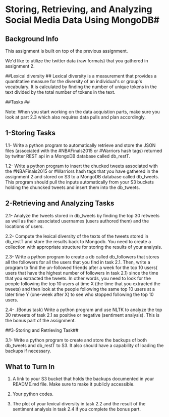 # Storing, Retrieving, and Analyzing Social Media Data Using MongoDB#




##  Background Info ##
This assignment is built on top of the previous assignment.

We'd like to utilize the twitter data (raw formats) that you gathered in assignment 2. 

##Lexical diversity  ##
Lexical diversity is a measurement that provides a quantitative measure for the diversity of an individual's or group's vocabulary.  It is calculated by  finding the number of unique tokens in the text divided by the total number of tokens in the text. 

##Tasks  ##

Note: When you start working on the data acquistion parts, make sure you look at part 2.3 which also requires data pulls and plan accordingly.

## 1-Storing Tasks ##


  1.1- Write a python program to automatically retrieve and store the JSON files (associated with the #NBAFinals2015 or #Warriors hash tags) 
     returned by twitter REST api in a MongoDB database called db_restT. 
     
  1.2- Write a python program to insert the chucked tweets associated with the #NBAFinals2015 or #Warriors hash tags  that you have gathered in the assignment 2 and stored on S3 to a MongoDB database called db_tweets. This program should pull the inputs automatically from your S3 buckets holding the chuncked tweets and insert them into the db_tweets.

## 2-Retrieving and Analyzing Tasks ##
  2.1- Analyze the tweets stored in db_tweets by finding the top 30 retweets as well as their associated usernames (users authored them) and the locations 
   of users.
   
  2.2- Compute the lexical diversity of the texts of the tweets stored in db_restT and store the results back to Mongodb. You need to create a collection 
    with appropriate structure for storing the results of your analysis.
    
  2.3- Write a python program to create a db called db_followers that stores all the followers for all the users that
     you find in task 2.1. Then, write a program to find the un-followed friends after a week for the top 10 users( users that have the highest number of followers in  task 2.1)
     since the time that you extracted the tweets. In other words, you need to look for the people following the top 10 users at time X (the time that you extracted the tweets) and then look at the people following the same top 10 users at a later time Y (one-week after X) to see who stopped following the top 10 users.
     
  2.4- .(Bonus task) Write a python program and use NLTK to analyze the top 30 retweets of task 2.1 as positive or negative (sentiment analysis). This is the bonus part of the assignment.

##3-Storing and Retrieving Task##

  3.1- Write a python program to create and store the backups of both db_tweets and db_restT to S3. It also should have a capability of
     loading the backups if necessary.
     

## What to Turn In ##
 
1. A link to your S3 bucket that holds the backups documented in your README.md file.  Make sure to make it publicly accessible.

2. Your python codes.

3. The plot of your lexical diversity in task 2.2 and the result of the sentiment analysis in task 2.4 if you complete the bonus part.
